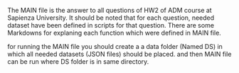 The MAIN file is the answer to all questions of HW2 of ADM course at Sapienza University.
It should be noted that for each question, needed dataset have been defined in scripts for that question.
There are some Markdowns for explaning each function which were defined in MAIN file.

for running the MAIN file you should create a a data folder (Named DS) in which all needed datasets (JSON files) should be placed. and then MAIN file can be run where DS folder is in same directory.

